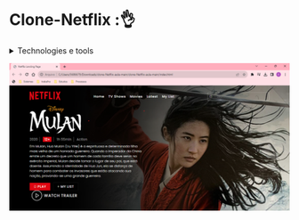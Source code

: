 <h1> Clone-Netflix :👌 </h1> 
<details>
<summary>Technologies e tools </summary>

| Languages |
|-----------|
| html     |
| Css       |
| JavaScript|

</details>
<p float="left">
<img src="assets/clone-netlix.png">
</p>
